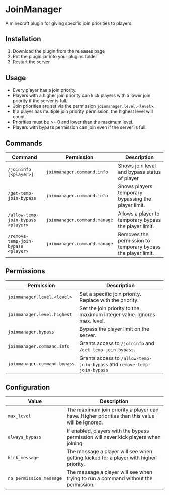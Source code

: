 # JoinManager
A minecraft plugin for giving specific join priorities to players.

## Installation
1. Download the plugin from the releases page
2. Put the plugin jar into your plugins folder
3. Restart the server

## Usage
- Every player has a join priority.
- Players with a higher join priority can kick players with a lower join priority if the server is full.
- Join priorities are set via the permission `joinmanager.level.<level>`.
- If a player has multiple join priority permission, the highest level will count.
- Priorities must be >= 0 and lower than the maximum level.
- Players with bypass permission can join even if the server is full.

## Commands
| Command                             | Permission                   | Description                                                  |
|-------------------------------------|------------------------------|--------------------------------------------------------------|
| `/joininfo [<player>]`              | `joinmanager.command.info`   | Shows join level and bypass status of player                 |
| `/get-temp-join-bypass`             | `joinmanager.command.info`   | Shows players temporary bypassing the player limit.          |
| `/allow-temp-join-bypass <player>`  | `joinmanager.command.manage` | Allows a player to temporary bypass the player limit.        |
| `/remove-temp-join-bypass <player>` | `joinmanager.command.manage` | Removes the permission to temporary byoass the player limit. |

## Permissions
| Permission                   | Description                                                              |
|------------------------------|--------------------------------------------------------------------------|
| `joinmanager.level.<level>`  | Set a specific join priority. Replace <level> with the priority.         |
| `joinmanager.level.highest`  | Set the join priority to the maximum integer value. Ignores max. level.  |
| `joinmanager.bypass`         | Bypass the player limit on the server.                                   |
| `joinmanager.command.info`   | Grants access to `/joininfo` and `/get-temp-join-bypass`.                |
| `joinmanager.command.bypass` | Grants access to `/allow-temp-join-bypass` and `remove-temp-join-bypass` |

## Configuration
| Value                   | Description                                                                                     |
|-------------------------|-------------------------------------------------------------------------------------------------|
| `max_level`             | The maximum join priority a player can have. Higher priorities than this value will be ignored. |
| `always_bypass`         | If enabled, players with the bypass permission will never kick players when joining.            |
| `kick_message`          | The message a player will see when getting kicked for a player with higher priority.            |
| `no_permission_message` | The message a player will see when trying to run a command without the permission.              |
